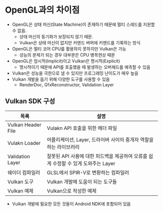 # OpenGL과의 차이점

- OpenGL은 상태 머신(State Machine)이 존재하기 때문에 멀티 스레드를 지원할 수 없음.
  - 상태 머신의 동기화가 보장되지 않기 때문.
  - Vulkan은 상태 머신이 없지만 커맨드 버퍼에 커맨드를 기록하는 방식
- OpenGL은 멀티 코어 CPU를 활용하지 못하지만 Vulkan은 가능
  - 성능의 문제가 되는 경우 대부분은 CPU 병목현상 때문
- OpenGL은 암시적(Implicit)이고 Vulkan은 명시적(Explicit)
  - 명시적이기 때문에 API를 호출했을 때 발생하는 오버헤드를 예측할 수 있음
- Vulkan은 성능을 극한으로 낼 수 있지만 프로그래밍 난이도가 매우 높음
- Vulkan 개발을 돕기 위해 다양한 도구를 사용할 수 있음
  - RenderDoc, GfxReconstructor, Validation Layer

## Vulkan SDK 구성

|목록|설명|
|-----|-----|
|Vulkan Header File|Vulakn API 호출을 위한 헤더 파일|
|Vulakn Loader|어플리케이션, Layer, 드라이버 사이의 중개자 역할을 하는 라이브러리|
|Validation Layer|잘못된 API 사용에 대한 피드백을 제공하여 오류를 쉽게 수정할 수 있게 도와주는 Layer|
|쉐이더 컴파일러|GLSL에서 SPIR-V로 변환하는 컴파일러|
|Vulkan 도구|Vulkan 개발에 도움이 되는 도구들|
|Vulkan 예제|Vulkan으로 작성한 예제|

- Vulkan 개발에 필요한 모든 것들이 Android NDK에 포함되어 있음